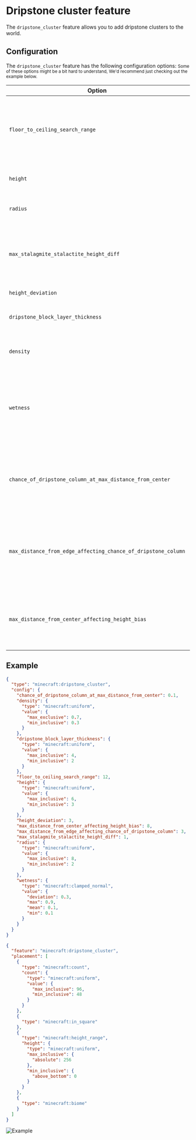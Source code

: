 # Dripstone cluster feature

The `dripstone_cluster` feature allows you to add dripstone clusters to the world.

## Configuration

The `dripstone_cluster` feature has the following configuration options:
<small>Some of these options might be a bit hard to understand, We'd recommend just checking out the example below.</small>

| Option                                                        | Type                                                                                     | Description                                                                            |
|---------------------------------------------------------------|------------------------------------------------------------------------------------------|----------------------------------------------------------------------------------------|
| `floor_to_ceiling_search_range`                               | An int in the range $[1;512]$.                                                           | Determines the maximum distance from the base of the dripstone cluster to the ceiling. |
| `height`                                                      | An [`IntProvider`](../placed-feature.md#int-providers) whose value is in $[1;128]$.      | The height of the cluster                                                              |
| `radius`                                                      | An [`IntProvider`](../placed-feature.md#int-providers) whose value is in $[1;128]$.      | The radius of the cluster                                                              |
| `max_stalagmite_stalactite_height_diff`                       | An int in the range $[0;64]$.                                                            | The maximum difference in height between a stalagmite and a stalactite.                |
| `height_deviation`                                            | An int in the range $[1;64]$.                                                            | The height deviation.                                                                  |
| `dripstone_block_layer_thickness`                             | An [`IntProvider`](../placed-feature.md#int-providers) whose value is in $[1;64]$.       | The dripstone block layer thickness.                                                   |
| `density`                                                     | A [`FloatProvider`](../placed-feature.md#float-providers) whose value is in $[0.0;2.0]$. | The density of the dripstone cluster.                                                  |
| `wetness`                                                     | A [`FloatProvider`](../placed-feature.md#float-providers) whose value is in $[0.0;2.0]$. | The wetness of the dripstone cluster. A higher value will lead to more water blocks.   |
| `chance_of_dripstone_column_at_max_distance_from_center`      | A `float` in the range $[0.0;1.0]$.                                                      | The chance of a dripstone column at the maximum distance from the center.              |
| `max_distance_from_edge_affecting_chance_of_dripstone_column` | An int in the range $[1;64]$.                                                            | The maximum distance from the edge affecting the chance of a dripstone column.         |
| `max_distance_from_center_affecting_height_bias`              | An int in the range $[1;64]$.                                                            | The maximum distance from the center affecting the height bias.                        |

## Example

```json title="configured_feature/dripstone_cluster.json"
{
  "type": "minecraft:dripstone_cluster",
  "config": {
    "chance_of_dripstone_column_at_max_distance_from_center": 0.1,
    "density": {
      "type": "minecraft:uniform",
      "value": {
        "max_exclusive": 0.7,
        "min_inclusive": 0.3
      }
    },
    "dripstone_block_layer_thickness": {
      "type": "minecraft:uniform",
      "value": {
        "max_inclusive": 4,
        "min_inclusive": 2
      }
    },
    "floor_to_ceiling_search_range": 12,
    "height": {
      "type": "minecraft:uniform",
      "value": {
        "max_inclusive": 6,
        "min_inclusive": 3
      }
    },
    "height_deviation": 3,
    "max_distance_from_center_affecting_height_bias": 8,
    "max_distance_from_edge_affecting_chance_of_dripstone_column": 3,
    "max_stalagmite_stalactite_height_diff": 1,
    "radius": {
      "type": "minecraft:uniform",
      "value": {
        "max_inclusive": 8,
        "min_inclusive": 2
      }
    },
    "wetness": {
      "type": "minecraft:clamped_normal",
      "value": {
        "deviation": 0.3,
        "max": 0.9,
        "mean": 0.1,
        "min": 0.1
      }
    }
  }
}
```

```json title="placed_feature/dripstone_cluster.json"
{
  "feature": "minecraft:dripstone_cluster",
  "placement": [
    {
      "type": "minecraft:count",
      "count": {
        "type": "minecraft:uniform",
        "value": {
          "max_inclusive": 96,
          "min_inclusive": 48
        }
      }
    },
    {
      "type": "minecraft:in_square"
    },
    {
      "type": "minecraft:height_range",
      "height": {
        "type": "minecraft:uniform",
        "max_inclusive": {
          "absolute": 256
        },
        "min_inclusive": {
          "above_bottom": 0
        }
      }
    },
    {
      "type": "minecraft:biome"
    }
  ]
}
```

![Example](https://i.imgur.com/eRK2Jf9.jpeg)